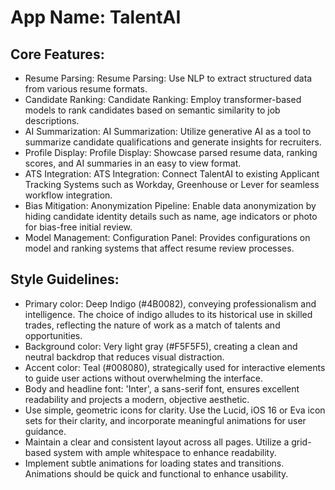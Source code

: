 # **App Name**: TalentAI

## Core Features:

- Resume Parsing: Resume Parsing: Use NLP to extract structured data from various resume formats.
- Candidate Ranking: Candidate Ranking: Employ transformer-based models to rank candidates based on semantic similarity to job descriptions.
- AI Summarization: AI Summarization: Utilize generative AI as a tool to summarize candidate qualifications and generate insights for recruiters.
- Profile Display: Profile Display: Showcase parsed resume data, ranking scores, and AI summaries in an easy to view format.
- ATS Integration: ATS Integration: Connect TalentAI to existing Applicant Tracking Systems such as Workday, Greenhouse or Lever for seamless workflow integration.
- Bias Mitigation: Anonymization Pipeline: Enable data anonymization by hiding candidate identity details such as name, age indicators or photo for bias-free initial review.
- Model Management: Configuration Panel: Provides configurations on model and ranking systems that affect resume review processes.

## Style Guidelines:

- Primary color: Deep Indigo (#4B0082), conveying professionalism and intelligence. The choice of indigo alludes to its historical use in skilled trades, reflecting the nature of work as a match of talents and opportunities.
- Background color: Very light gray (#F5F5F5), creating a clean and neutral backdrop that reduces visual distraction.
- Accent color: Teal (#008080), strategically used for interactive elements to guide user actions without overwhelming the interface.
- Body and headline font: 'Inter', a sans-serif font, ensures excellent readability and projects a modern, objective aesthetic.
- Use simple, geometric icons for clarity. Use the Lucid, iOS 16 or Eva icon sets for their clarity, and incorporate meaningful animations for user guidance.
- Maintain a clear and consistent layout across all pages. Utilize a grid-based system with ample whitespace to enhance readability.
- Implement subtle animations for loading states and transitions. Animations should be quick and functional to enhance usability.